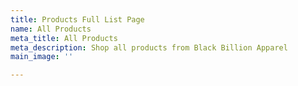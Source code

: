 ```yaml
---
title: Products Full List Page
name: All Products
meta_title: All Products
meta_description: Shop all products from Black Billion Apparel
main_image: ''

---
```

